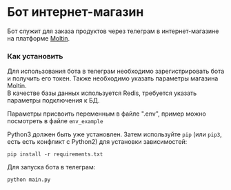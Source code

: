 # Бот интернет-магазин
Бот служит для заказа продуктов через телеграм в интернет-магазине на платформе [Moltin](https://www.moltin.com/).

### Как установить
Для использования бота в телеграм необходимо зарегистрировать бота и получить его токен.
Также необходимо указать параметры магазина Moltin.  
В качестве базы данных используется Redis, требуется указать параметры подключения к БД.

Параметры присвоить переменным в файле ".env", пример можно посмотреть в файле ```env_example```

Python3 должен быть уже установлен. 
Затем используйте `pip` (или `pip3`, есть есть конфликт с Python2) для установки зависимостей:
```
pip install -r requirements.txt
```
Для запуска бота в телеграм:

```python
python main.py
```
